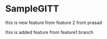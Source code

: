 # SampleGITT
this is new feature from feature 2 from prasad




this is added feature from feature1 branch
